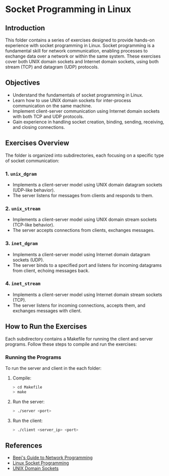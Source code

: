 # Socket Programming in Linux

## Introduction
This folder contains a series of exercises designed to provide hands-on experience with socket programming in Linux. Socket programming is a fundamental skill for network communication, enabling processes to exchange data over a network or within the same system. These exercises cover both UNIX domain sockets and Internet domain sockets, using both stream (TCP) and datagram (UDP) protocols.

## Objectives
- Understand the fundamentals of socket programming in Linux.
- Learn how to use UNIX domain sockets for inter-process communication on the same machine.
- Implement client-server communication using Internet domain sockets with both TCP and UDP protocols.
- Gain experience in handling socket creation, binding, sending, receiving, and closing connections.

## Exercises Overview
The folder is organized into subdirectories, each focusing on a specific type of socket communication:

### 1. `unix_dgram`
- Implements a client-server model using UNIX domain datagram sockets (UDP-like behavior).
- The server listens for messages from clients and responds to them.

### 2. `unix_stream`
- Implements a client-server model using UNIX domain stream sockets (TCP-like behavior).
- The server accepts connections from clients, exchanges messages.

### 3. `inet_dgram`
- Implements a client-server model using Internet domain datagram sockets (UDP).
- The server binds to a specified port and listens for incoming datagrams from client, echoing messages back.

### 4. `inet_stream`
- Implements a client-server model using Internet domain stream sockets (TCP).
- The server listens for incoming connections, accepts them, and exchanges messages with client.

## How to Run the Exercises
Each subdirectory contains a Makefile for running the client and server programs. Follow these steps to compile and run the exercises:


### Running the Programs

To run the server and client in the each folder:
1. Compile:
   ```sh
   > cd Makefile
   > make
   ```
2. Run the server:
   ```sh
   > ./server <port>
   ```
3. Run the client:
   ```sh
   > ./client <server_ip> <port>
   ```


## References
- [Beej's Guide to Network Programming](http://beej.us/guide/bgnet/)
- [Linux Socket Programming](https://man7.org/linux/man-pages/man7/socket.7.html)
- [UNIX Domain Sockets](https://man7.org/linux/man-pages/man7/unix.7.html)

